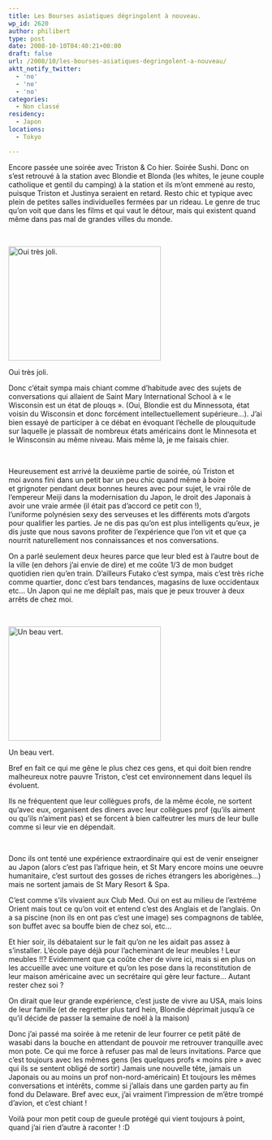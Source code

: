 ```yaml
---
title: Les Bourses asiatiques dégringolent à nouveau.
wp_id: 2620
author: philibert
type: post
date: 2008-10-10T04:40:21+00:00
draft: false
url: /2008/10/les-bourses-asiatiques-degringolent-a-nouveau/
aktt_notify_twitter:
  - 'no'
  - 'no'
  - 'no'
categories:
  - Non classé
residency:
  - Japon
locations:
  - Tokyo

---
```

Encore passée une soirée avec Triston & Co hier. Soirée Sushi. Donc on s&rsquo;est retrouvé à la station avec Blondie et Blonda (les whites, le jeune couple catholique et gentil du camping) à la station et ils m&rsquo;ont emmené au resto, puisque Triston et Justinya seraient en retard. Resto chic et typique avec plein de petites salles individuelles fermées par un rideau. Le genre de truc qu&rsquo;on voit que dans les films et qui vaut le détour, mais qui existent quand même dans pas mal de grandes villes du monde. 

 

<div id="attachment_311" class="wp-caption alignright" style="max-width: 300px">
  <a href="{{< aws >}}/uploads/img_3083.jpg"><img class="size-medium wp-image-311" title="img_3083" src="{{< aws >}}/uploads/img_3083-300x225.jpg" alt="Oui très joli." width="300" height="225" /></a>
  
  <p class="wp-caption-text">
    Oui très joli.
  </p>
</div>

Donc c&rsquo;était sympa mais chiant comme d&rsquo;habitude avec des sujets de conversations qui allaient de Saint Mary International School à « le Wisconsin est un état de plouqs ». (Oui, Blondie est du Minnessota, état voisin du Wisconsin et donc forcément intellectuellement supérieure&#8230;). J&rsquo;ai bien essayé de participer à ce débat en évoquant l&rsquo;échelle de plouquitude sur laquelle je plassait de nombreux états américains dont le Minnesota et le Winsconsin au même niveau. Mais même là, je me faisais chier.

 

Heureusement est arrivé la deuxième partie de soirée, où Triston et moi avons fini dans un petit bar un peu chic quand même à boire et grignoter pendant deux bonnes heures avec pour sujet, le vrai rôle de l&#8217;empereur Meiji dans la modernisation du Japon, le droit des Japonais à avoir une vraie armée (il était pas d&rsquo;accord ce petit con !), l&rsquo;uniforme polynésien sexy des serveuses et les différents mots d&rsquo;argots pour qualifier les parties. Je ne dis pas qu&rsquo;on est plus intelligents qu&rsquo;eux, je dis juste que nous savons profiter de l&rsquo;expérience que l&rsquo;on vit et que ça nourrit naturellement nos connaissances et nos conversations.

On a parlé seulement deux heures parce que leur bled est à l&rsquo;autre bout de la ville (en dehors j&rsquo;ai envie de dire) et me coûte 1/3 de mon budget quotidien rien qu&rsquo;en train. D&rsquo;ailleurs Futako c&rsquo;est sympa, mais c&rsquo;est très riche comme quartier, donc c&rsquo;est bars tendances, magasins de luxe occidentaux etc&#8230; Un Japon qui ne me déplaît pas, mais que je peux trouver à deux arrêts de chez moi.

 

<div id="attachment_312" class="wp-caption alignleft" style="max-width: 300px">
  <a href="{{< aws >}}/uploads/img_3103.jpg"><img class="size-medium wp-image-312" title="img_3103" src="{{< aws >}}/uploads/img_3103-300x225.jpg" alt="Un beau vert." width="300" height="225" /></a>
  
  <p class="wp-caption-text">
    Un beau vert.
  </p>
</div>

Bref en fait ce qui me gêne le plus chez ces gens, et qui doit bien rendre malheureux notre pauvre Triston, c&rsquo;est cet environnement dans lequel ils évoluent.
  
Ils ne fréquentent que leur collègues profs, de la même école, ne sortent qu&rsquo;avec eux, organisent des diners avec leur collègues prof (qu&rsquo;ils aiment ou qu&rsquo;ils n&rsquo;aiment pas) et se forcent à bien calfeutrer les murs de leur bulle comme si leur vie en dépendait.

 

Donc ils ont tenté une expérience extraordinaire qui est de venir enseigner au Japon (alors c&rsquo;est pas l&rsquo;afrique hein, et St Mary encore moins une oeuvre humanitaire, c&rsquo;est surtout des gosses de riches étrangers les aborigènes&#8230;) mais ne sortent jamais de St Mary Resort & Spa. 

C&rsquo;est comme s&rsquo;ils vivaient aux Club Med. Oui on est au milieu de l&rsquo;extréme Orient mais tout ce qu&rsquo;on voit et entend c&rsquo;est des Anglais et de l&rsquo;anglais. On a sa piscine (non ils en ont pas c&rsquo;est une image) ses compagnons de tablée, son buffet avec sa bouffe bien de chez soi, etc&#8230;

Et hier soir, ils débataient sur le fait qu&rsquo;on ne les aidait pas assez à s&rsquo;installer. L&rsquo;école paye déjà pour l&rsquo;acheminant de leur meubles ! Leur meubles !!? Evidemment que ça coûte cher de vivre ici, mais si en plus on les accueille avec une voiture et qu&rsquo;on les pose dans la reconstitution de leur maison américaine avec un secrétaire qui gère leur facture&#8230; Autant rester chez soi ?

On dirait que leur grande expérience, c&rsquo;est juste de vivre au USA, mais loins de leur famille (et de regretter plus tard hein, Blondie déprimait jusqu&rsquo;à ce qu&rsquo;il décide de passer la semaine de noël à la maison) 

Donc j&rsquo;ai passé ma soirée à me retenir de leur fourrer ce petit pâté de wasabi dans la bouche en attendant de pouvoir me retrouver tranquille avec mon pote. Ce qui me force à refuser pas mal de leurs invitations. Parce que c&rsquo;est toujours avec les mêmes gens (les quelques profs « moins pire » avec qui ils se sentent obligé de sortir) Jamais une nouvelle tête, jamais un Japonais ou au moins un prof non-nord-américain) Et toujours les mêmes conversations et intérêts, comme si j&rsquo;allais dans une garden party au fin fond du Delaware. Bref avec eux, j&rsquo;ai vraiment l&rsquo;impression de m&rsquo;être trompé d&rsquo;avion, et c&rsquo;est chiant !

Voilà pour mon petit coup de gueule protégé qui vient toujours à point, quand j&rsquo;ai rien d&rsquo;autre à raconter ! :D